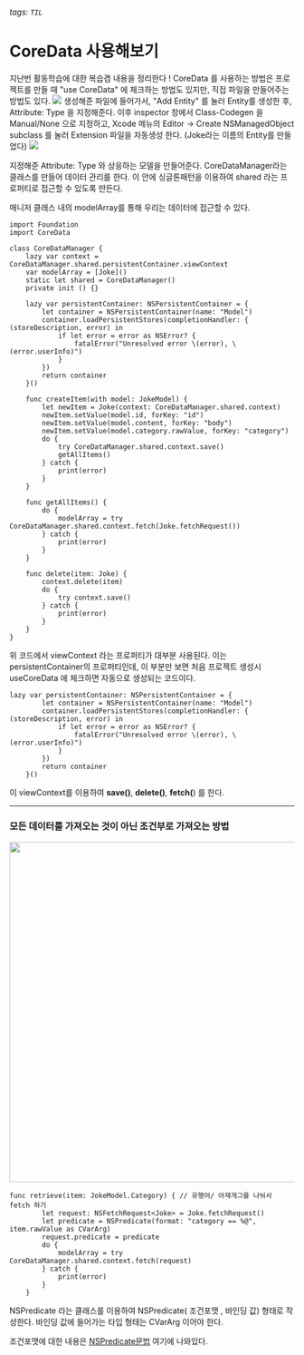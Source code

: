 
###### tags: `TIL`

# CoreData 사용해보기

지난번 활동학습에 대한 복습겸 내용을 정리한다 ! 
CoreData 를 사용하는 방법은 프로젝트를 만들 때 "use CoreData" 에 체크하는 방법도 있지만, 직접 파일을 만들어주는 방법도 있다. 
![](https://i.imgur.com/NXySDPH.png)
생성해준 파일에 들어가서, "Add Entity" 를 눌러 Entity를 생성한 후, Attribute: Type 을 지정해준다. 이후 inspector 창에서 Class-Codegen 을 Manual/None 으로 지정하고, Xcode 메뉴의 Editor -> Create NSManagedObject subclass 를 눌러 Extension 파일을 자동생성 한다. (Joke라는 이름의 Entity를 만들었다)
![](https://i.imgur.com/2G145Xt.png)

지정해준 Attribute: Type 와 상응하는 모델을 만들어준다. 
CoreDataManager라는 클래스를 만들어 데이터 관리를 한다. 이 안에 싱글톤패턴을 이용하여 shared 라는 프로퍼티로 접근할 수 있도록 만든다.

매니저 클래스 내의 modelArray를 통해 우리는 데이터에 접근할 수 있다. 
```swift!
import Foundation
import CoreData

class CoreDataManager {
    lazy var context = CoreDataManager.shared.persistentContainer.viewContext
    var modelArray = [Joke]()
    static let shared = CoreDataManager()
    private init () {}
    
    lazy var persistentContainer: NSPersistentContainer = {
        let container = NSPersistentContainer(name: "Model")
        container.loadPersistentStores(completionHandler: { (storeDescription, error) in
            if let error = error as NSError? {
                fatalError("Unresolved error \(error), \(error.userInfo)")
            }
        })
        return container
    }()
    
    func createItem(with model: JokeModel) {
        let newItem = Joke(context: CoreDataManager.shared.context)
        newItem.setValue(model.id, forKey: "id")
        newItem.setValue(model.content, forKey: "body")
        newItem.setValue(model.category.rawValue, forKey: "category")
        do {
            try CoreDataManager.shared.context.save()
            getAllItems()
        } catch {
            print(error)
        }
    }
    
    func getAllItems() {
        do {
            modelArray = try                          CoreDataManager.shared.context.fetch(Joke.fetchRequest())
        } catch {
            print(error)
        }
    }
    
    func delete(item: Joke) {
        context.delete(item)
        do {
            try context.save()
        } catch {
            print(error)
        }
    }
}

```

위 코드에서 viewContext 라는 프로퍼티가 대부분 사용된다. 이는 persistentContainer의 프로퍼티인데, 이 부분만 보면 처음 프로젝트 생성시 useCoreData 에 체크하면 자동으로 생성되는 코드이다. 
```swift!
lazy var persistentContainer: NSPersistentContainer = {
        let container = NSPersistentContainer(name: "Model")
        container.loadPersistentStores(completionHandler: { (storeDescription, error) in
            if let error = error as NSError? {
                fatalError("Unresolved error \(error), \(error.userInfo)")
            }
        })
        return container
    }()
```

이 viewContext를 이용하여 **save()**, **delete()**, **fetch(**) 를 한다. 

---
### 모든 데이터를 가져오는 것이 아닌 조건부로 가져오는 방법 
<img src= "https://i.imgur.com/zoM1Y4w.png" width="600">

```swift!
func retrieve(item: JokeModel.Category) { // 유행어/ 아재개그를 나눠서 fetch 하기
        let request: NSFetchRequest<Joke> = Joke.fetchRequest()
        let predicate = NSPredicate(format: "category == %@", item.rawValue as CVarArg)
        request.predicate = predicate
        do {
            modelArray = try CoreDataManager.shared.context.fetch(request)
        } catch {
            print(error)
        }
    }
```

NSPredicate 라는 클래스를 이용하여 NSPredicate( 조건포맷 , 바인딩 값) 형태로 작성한다. 바인딩 값에 들어가는 타입 형태는 CVarArg 이어야 한다. 

조건포맷에 대한 내용은 [NSPredicate문법](https://developer.apple.com/library/archive/documentation/Cocoa/Conceptual/Predicates/Articles/pCreating.html#//apple_ref/doc/uid/TP40001793-208600) 여기에 나와있다. 
